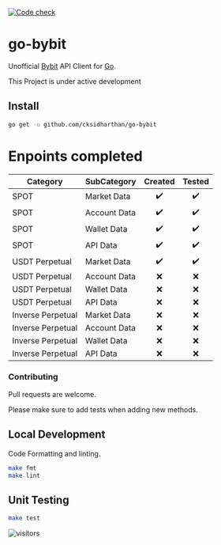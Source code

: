 [![Code check](https://github.com/cksidharthan/go-bybit/actions/workflows/ci.yml/badge.svg)](https://github.com/cksidharthan/go-bybit/actions/workflows/ci.yml)

# go-bybit

Unofficial [Bybit](https://bybit.com) API Client  for [Go](https://golang.org/).

This Project is under active development

## Install

```bash
go get -u github.com/cksidharthan/go-bybit
```

# Enpoints completed

| Category          | SubCategory  |      Created       |       Tested       |
|-------------------|--------------|:------------------:|:------------------:|
| SPOT              | Market Data  | :heavy_check_mark: | :heavy_check_mark: |
| SPOT              | Account Data | :heavy_check_mark: | :heavy_check_mark: |
| SPOT              | Wallet Data  | :heavy_check_mark: | :heavy_check_mark: |
| SPOT              | API Data     | :heavy_check_mark: | :heavy_check_mark: |
| USDT Perpetual    | Market Data  | :heavy_check_mark: | :heavy_check_mark: |
| USDT Perpetual    | Account Data |        :x:         |        :x:         |
| USDT Perpetual    | Wallet Data  |        :x:         |        :x:         |
| USDT Perpetual    | API Data     |        :x:         |        :x:         |
| Inverse Perpetual | Market Data  |        :x:         |        :x:         |
| Inverse Perpetual | Account Data |        :x:         |        :x:         |
| Inverse Perpetual | Wallet Data  |        :x:         |        :x:         |
| Inverse Perpetual | API Data     |        :x:         |        :x:         |

### Contributing

Pull requests are welcome.

Please make sure to add tests when adding new methods.

## Local Development
Code Formatting and linting.

```bash
make fmt
make lint
```

## Unit Testing

```bash
make test
```
![visitors](https://visitor-badge.glitch.me/badge?page_id=cksidharthan.go-bybit)
